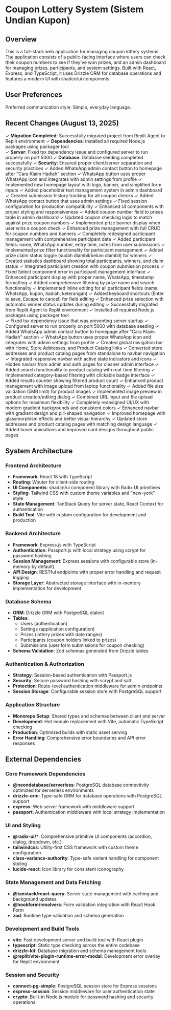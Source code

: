 # Coupon Lottery System (Sistem Undian Kupon)

## Overview

This is a full-stack web application for managing coupon lottery systems. The application consists of a public-facing interface where users can check their coupon numbers to see if they've won prizes, and an admin dashboard for managing prizes, participants, and system settings. Built with React, Express, and TypeScript, it uses Drizzle ORM for database operations and features a modern UI with shadcn/ui components.

## User Preferences

Preferred communication style: Simple, everyday language.

## Recent Changes (August 13, 2025)

✓ **Migration Completed**: Successfully migrated project from Replit Agent to Replit environment
✓ **Dependencies**: Installed all required Node.js packages using packager tool  
✓ **Server**: Fixed tsx dependency issue and configured server to run properly on port 5000
✓ **Database**: Database seeding completed successfully
✓ **Security**: Ensured proper client/server separation and security practices
✓ Added WhatsApp admin contact button to homepage after "Cara Klaim Hadiah" section
✓ WhatsApp button uses proper WhatsApp icon and integrates with admin settings from profile
✓ Implemented new homepage layout with logo, banner, and simplified form inputs
✓ Added placeholder text management system in admin dashboard  
✓ Created submission history tracking for all coupon checks
✓ Added WhatsApp contact button that uses admin settings
✓ Fixed session configuration for production compatibility
✓ Enhanced UI components with proper styling and responsiveness
✓ Added coupon number field to prizes table in admin dashboard
✓ Updated coupon checking logic to match against prize coupon numbers
✓ Implemented prize banner display when user wins a coupon check
✓ Enhanced prize management with full CRUD for coupon numbers and banners
✓ Completely redesigned participant management with comprehensive participant data
✓ Added participant fields: name, WhatsApp number, entry time, notes from user submissions
✓ Implemented prize filter functionality for participant management
✓ Added prize claim status toggle (sudah diambil/belum diambil) for winners
✓ Created statistics dashboard showing total participants, winners, and claim status
✓ Integrated participant creation with coupon submission process
✓ Fixed Select component error in participant management interface
✓ Enhanced participant display with proper name, WhatsApp, timestamp formatting
✓ Added comprehensive filtering by prize name and search functionality
✓ Implemented inline editing for all participant fields (nama, WhatsApp, kupon, hadiah, keterangan)
✓ Added keyboard shortcuts (Enter to save, Escape to cancel) for field editing
✓ Enhanced prize selection with automatic winner status updates during editing
✓ Successfully migrated from Replit Agent to Replit environment
✓ Installed all required Node.js packages using packager tool  
✓ Fixed tsx dependency issue that was preventing server startup
✓ Configured server to run properly on port 5000 with database seeding
✓ Added WhatsApp admin contact button to homepage after "Cara Klaim Hadiah" section
✓ WhatsApp button uses proper WhatsApp icon and integrates with admin settings from profile
✓ Created global navigation bar with Home, Store Addresses, and Product Catalog links
✓ Converted store addresses and product catalog pages from standalone to navbar navigation
✓ Integrated responsive navbar with active state indicators and icons
✓ Hidden navbar from admin and auth pages for cleaner admin interface
✓ Added search functionality to product catalog with real-time filtering
✓ Implemented category-based filtering with clickable badge interface
✓ Added results counter showing filtered product count
✓ Enhanced product management with image upload from laptop functionality
✓ Added file size validation (5MB limit) for product images
✓ Implemented image preview in product creation/editing dialog
✓ Combined URL input and file upload options for maximum flexibility
✓ Completely redesigned UI/UX with modern gradient backgrounds and consistent colors
✓ Enhanced navbar with gradient design and pill-shaped navigation
✓ Improved homepage with glassmorphism effects and better visual hierarchy
✓ Updated store addresses and product catalog pages with matching design language
✓ Added hover animations and improved card designs throughout public pages

## System Architecture

### Frontend Architecture
- **Framework**: React 18 with TypeScript
- **Routing**: Wouter for client-side routing
- **UI Components**: shadcn/ui component library with Radix UI primitives
- **Styling**: Tailwind CSS with custom theme variables and "new-york" style
- **State Management**: TanStack Query for server state, React Context for authentication
- **Build Tool**: Vite with custom configuration for development and production

### Backend Architecture
- **Framework**: Express.js with TypeScript
- **Authentication**: Passport.js with local strategy using scrypt for password hashing
- **Session Management**: Express sessions with configurable store (in-memory by default)
- **API Design**: RESTful endpoints with proper error handling and request logging
- **Storage Layer**: Abstracted storage interface with in-memory implementation for development

### Database Schema
- **ORM**: Drizzle ORM with PostgreSQL dialect
- **Tables**: 
  - Users (authentication)
  - Settings (application configuration)
  - Prizes (lottery prizes with date ranges)
  - Participants (coupon holders linked to prizes)
  - Submissions (user form submissions for coupon checking)
- **Schema Validation**: Zod schemas generated from Drizzle tables

### Authentication & Authorization
- **Strategy**: Session-based authentication with Passport.js
- **Security**: Secure password hashing with scrypt and salt
- **Protection**: Route-level authentication middleware for admin endpoints
- **Session Storage**: Configurable session store with PostgreSQL support

### Application Structure
- **Monorepo Setup**: Shared types and schemas between client and server
- **Development**: Hot module replacement with Vite, automatic TypeScript checking
- **Production**: Optimized builds with static asset serving
- **Error Handling**: Comprehensive error boundaries and API error responses

## External Dependencies

### Core Framework Dependencies
- **@neondatabase/serverless**: PostgreSQL database connectivity optimized for serverless environments
- **drizzle-orm**: Type-safe ORM for database operations with PostgreSQL support
- **express**: Web server framework with middleware support
- **passport**: Authentication middleware with local strategy implementation

### UI and Styling
- **@radix-ui/***: Comprehensive primitive UI components (accordion, dialog, dropdown, etc.)
- **tailwindcss**: Utility-first CSS framework with custom theme configuration
- **class-variance-authority**: Type-safe variant handling for component styling
- **lucide-react**: Icon library for consistent iconography

### State Management and Data Fetching
- **@tanstack/react-query**: Server state management with caching and background updates
- **@hookform/resolvers**: Form validation integration with React Hook Form
- **zod**: Runtime type validation and schema generation

### Development and Build Tools
- **vite**: Fast development server and build tool with React plugin
- **typescript**: Static type checking across the entire codebase
- **drizzle-kit**: Database migration and schema management tools
- **@replit/vite-plugin-runtime-error-modal**: Development error overlay for Replit environment

### Session and Security
- **connect-pg-simple**: PostgreSQL session store for Express sessions
- **express-session**: Session middleware for user authentication state
- **crypto**: Built-in Node.js module for password hashing and security operations